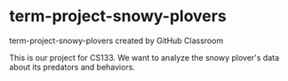 # term-project-snowy-plovers
term-project-snowy-plovers created by GitHub Classroom

This is our project for CS133. We want to analyze the snowy plover's data about its predators and behaviors.
